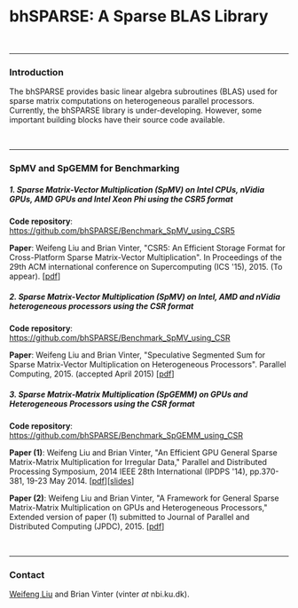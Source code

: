 bhSPARSE: A Sparse BLAS Library
========

<br><hr>
<h3>Introduction</h3>

The bhSPARSE provides basic linear algebra subroutines (BLAS) used for sparse matrix computations on heterogeneous parallel processors. Currently, the bhSPARSE library is under-developing. However, some important building blocks have their source code available.

<br><hr>
<h3>SpMV and SpGEMM for Benchmarking</h3>

<h5>1. Sparse Matrix-Vector Multiplication (SpMV) on Intel CPUs, nVidia GPUs, AMD GPUs and Intel Xeon Phi using the CSR5 format</h5>

<b>Code repository</b>: <a href="https://github.com/bhSPARSE/Benchmark_SpMV_using_CSR5">https://github.com/bhSPARSE/Benchmark_SpMV_using_CSR5</a>

<b>Paper</b>: Weifeng Liu and Brian Vinter, "CSR5: An Efficient Storage Format for Cross-Platform Sparse Matrix-Vector Multiplication". In Proceedings of the 29th ACM international conference on Supercomputing (ICS '15), 2015. (To appear).
[<a href="http://arxiv.org/pdf/1503.05032v2.pdf">pdf</a>]

<h5>2. Sparse Matrix-Vector Multiplication (SpMV) on Intel, AMD and nVidia heterogeneous processors using the CSR format</h5>

<b>Code repository</b>: <a href="https://github.com/bhSPARSE/Benchmark_SpMV_using_CSR">https://github.com/bhSPARSE/Benchmark_SpMV_using_CSR</a>

<b>Paper</b>: Weifeng Liu and Brian Vinter, "Speculative Segmented Sum for Sparse Matrix-Vector Multiplication on Heterogeneous Processors". Parallel Computing, 2015. (accepted April 2015)
[<a href="http://arxiv.org/pdf/1504.06474v1">pdf</a>]

<h5>3. Sparse Matrix-Matrix Multiplication (SpGEMM) on GPUs and Heterogeneous Processors using the CSR format</h5>

<b>Code repository</b>: <a href="https://github.com/bhSPARSE/Benchmark_SpGEMM_using_CSR">https://github.com/bhSPARSE/Benchmark_SpGEMM_using_CSR</a>

<b>Paper (1)</b>: Weifeng Liu and Brian Vinter, "An Efficient GPU General Sparse Matrix-Matrix Multiplication for Irregular Data," Parallel and Distributed Processing Symposium, 2014 IEEE 28th International (IPDPS '14), pp.370-381, 19-23 May 2014. [<a href="http://hiperfit.dk/pdf/SpGEMM_Liu_ipdps14.pdf">pdf</a>][<a href="http://hiperfit.dk/pdf/SpGEMM_Liu_ipdps14_slides.pptx">slides</a>]

<b>Paper (2)</b>: Weifeng Liu and Brian Vinter, "A Framework for General Sparse Matrix-Matrix Multiplication on GPUs and Heterogeneous Processors," Extended version of paper (1) submitted to Journal of Parallel and Distributed Computing (JPDC), 2015. [<a href="http://arxiv.org/pdf/1504.05022v1.pdf">pdf</a>]

<br><hr>
<h3>Contact</h3>

<a href="http://www.nbi.dk/~weifeng/">Weifeng Liu</a> and Brian Vinter (vinter _at_ nbi.ku.dk).



